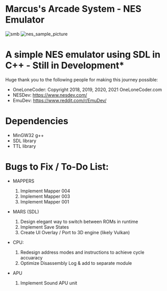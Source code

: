 # Marcus's Arcade System - NES Emulator
![smb](https://user-images.githubusercontent.com/72711596/142738692-0539fdf0-a7f4-45d0-84f1-6a3824a8808e.png)
![nes_sample_picture](https://user-images.githubusercontent.com/72711596/140624067-b8f22473-2f48-4f06-83ac-9f06b4b8a3e2.png)


# A simple NES emulator using SDL in C++ - Still in Development*

Huge thank you to the following people for making this journey possible:
   - OneLoneCoder: Copyright 2018, 2019, 2020, 2021 OneLoneCoder.com
   - NESDev: https://www.nesdev.com/
   - EmuDev: https://www.reddit.com/r/EmuDev/

# Dependencies
   - MinGW32 g++
   - SDL library
   - TTL library

# Bugs to Fix / To-Do List:          
   - MAPPERS
		1. Implement Mapper 004
		2. Implement Mapper 003
		3. Implement Mapper 001

   - MARS (SDL)
		1. Design elegant way to switch between ROMs in runtime
		2. Implement Save States
		3. Create UI Overlay / Port to 3D engine (likely Vulkan)

   - CPU: 
		1. Redesign address modes and instructions to achieve cycle accuaracy
		2. Optimize Disassembly Log & add to separate module 
 
   - APU
   		1. Implement Sound APU unit
